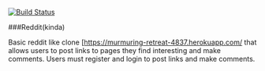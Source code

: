 [![Build Status](https://travis-ci.org/rmcwilliam/reddit.svg?branch=master)](http://travis-ci.org/rmcwilliam/reddit)

###Reddit(kinda)

Basic reddit like clone [https://murmuring-retreat-4837.herokuapp.com/
that allows users to post links to pages they find interesting and make comments. 
Users must register and login to post links and make comments.


